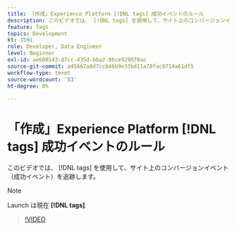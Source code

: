 ```yaml
---
title: 「作成」Experience Platform [!DNL tags] 成功イベントのルール
description: このビデオでは、 [!DNL tags] を使用して、サイト上のコンバージョンイベント（成功イベント）を追跡します。
feature: Tags
topics: Development
kt: 3591
role: Developer, Data Engineer
level: Beginner
exl-id: ae600143-87cc-435d-bba2-0bce929070ac
source-git-commit: a45667a8d7ccb46b9e33bd11a78fac9714a61df5
workflow-type: tm+mt
source-wordcount: '53'
ht-degree: 0%

---
```


# 「作成」Experience Platform [!DNL tags] 成功イベントのルール

このビデオでは、 [!DNL tags] を使用して、サイト上のコンバージョンイベント（成功イベント）を追跡します。

>[!NOTE]
>
> Launch は現在 **[!DNL tags]**

>[!VIDEO](https://video.tv.adobe.com/v/28778/?quality=12&learn=on)
